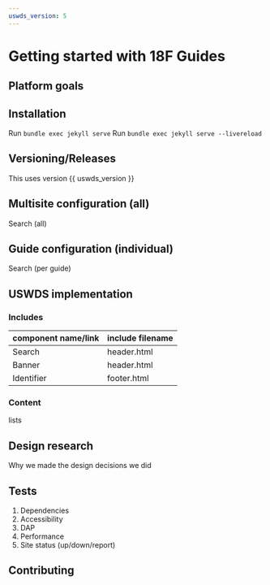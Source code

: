 ```yaml
---
uswds_version: 5
---
```

# Getting started with 18F Guides

## Platform goals

## Installation

Run `bundle exec jekyll serve`
Run `bundle exec jekyll serve --livereload`

## Versioning/Releases

This uses version {{ uswds_version }}

## Multisite configuration (all)

Search (all)

## Guide configuration (individual)

Search (per guide)

## USWDS implementation

### Includes

|component name/link | include filename |
| --- | --- |
| Search | header.html |
| Banner | header.html |
| Identifier | footer.html |

### Content

lists

## Design research

Why we made the design decisions we did

## Tests

1. Dependencies
1. Accessibility
1. DAP
1. Performance
1. Site status (up/down/report)

## Contributing

